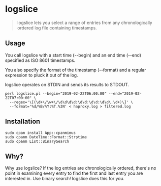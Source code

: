 # logslice

> logslice lets you select a range of entries from any chronologically ordered
> log file containing timestamps.

## Usage

You call logslice with a start time (--begin) and an end time (--end) specified as ISO 8601 timestamps.

You also specify the format of the timestamp (--format) and a regular expression to pluck it out of the log.

logslice operates on STDIN and sends its results to STDOUT.

```
perl logslice.pl --begin="2019-02-22T06:00:00" --end="2019-02-22T07:00:00" \
  --regex='\[(\d+\/\w+\/\d\d\d\d:\d\d:\d\d:\d\d\.\d+)\]' \
  --format='%d/%B/%Y:%T.%3N' < haproxy.log > filtered.log
```

## Installation

```
sudo cpan install App::cpanminus
sudo cpanm DateTime::Format::Strptime
sudo cpanm List::BinarySearch
```

## Why?

Why use logslice? If the log entries are chronologically ordered, there's no point in examining every entry to find the first and last entry you are interested in. Use binary search! logslice does this for you.

